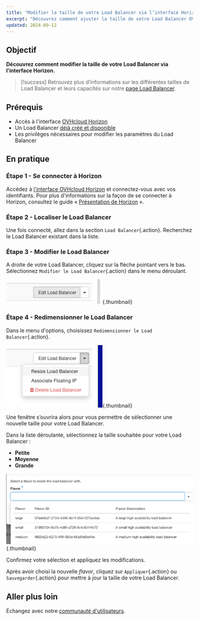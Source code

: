 ```yaml
---
title: "Modifier la taille de votre Load Balancer via l’interface Horizon"
excerpt: "Découvrez comment ajuster la taille de votre Load Balancer OVHcloud en utilisant l'interface Horizon"
updated: 2024-09-12
---
```


## Objectif

**Découvrez comment modifier la taille de votre Load Balancer via l’interface Horizon.**

> [!success]
> Retrouvez plus d’informations sur les différentes tailles de Load Balancer et leurs capacités sur notre [page Load Balancer](/links/public-cloud/load-balancer).

## Prérequis

- Accès à l'interface [OVHcloud Horizon](https://horizon.cloud.ovh.net/project/load_balancer)
- Un Load Balancer [déjà créé et disponible](/pages/public_cloud/public_cloud_network_services/getting-started-01-create-lb-service)
- Les privilèges nécessaires pour modifier les paramètres du Load Balancer

## En pratique

### Étape 1 - Se connecter à Horizon

Accédez à [l'interface OVHcloud Horizon](https://horizon.cloud.ovh.net/project/load_balancer) et connectez-vous avec vos identifiants. Pour plus d'informations sur la façon de se connecter à Horizon, consultez le guide « [Présentation de Horizon](/pages/public_cloud/compute/introducing_horizon) ».

### Étape 2 - Localiser le Load Balancer

Une fois connecté, allez dans la section `Load Balancer`{.action}. Recherchez le Load Balancer existant dans la liste.

### Étape 3 - Modifier le Load Balancer

A droite de votre Load Balancer, cliquez sur la flèche pointant vers le bas. Sélectionnez `Modifier le Load Balancer`{.action} dans le menu déroulant.

![Bouton Modifier le Load Balancer](images/editButtonLoadBalancer.png){.thumbnail}

### Étape 4 - Redimensionner le Load Balancer

Dans le menu d'options, choisissez `Redimensionner le Load Balancer`{.action}.

![Choisir l'option Redimensionner](images/ChoiceOptionLoadBalancer.png){.thumbnail}

Une fenêtre s’ouvrira alors pour vous permettre de sélectionner une nouvelle taille pour votre Load Balancer.

Dans la liste déroulante, sélectionnez la taille souhaitée pour votre Load Balancer :

- **Petite**
- **Moyenne**
- **Grande**

![Sélectionner la taille du Load Balancer](images/sizeLoadBalancer.png){.thumbnail}

Confirmez votre sélection et appliquez les modifications.

Après avoir choisi la nouvelle *flavor*, cliquez sur `Appliquer`{.action} ou `Sauvegarder`{.action} pour mettre à jour la taille de votre Load Balancer.

## Aller plus loin

Échangez avec notre [communauté d'utilisateurs](/links/community).